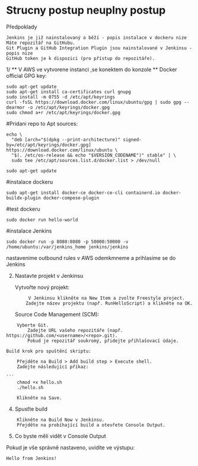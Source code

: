 
# Strucny postup neuplny postup
Předpoklady
```
Jenkins je již nainstalovaný a běží - popis instalace v dockeru nize
Máte repozitář na GitHubu.
Git Plugin a GitHub Integration Plugin jsou nainstalované v Jenkinsu - popis nize
GitHub token je k dispozici (pro přístup do repozitáře).
```
1/
** V AWS ve vytvorene instanci ,se konektem do konzole **
Docker official GPG key:
```
sudo apt-get update
sudo apt-get install ca-certificates curl gnupg
sudo install -m 0755 -d /etc/apt/keyrings
curl -fsSL https://download.docker.com/linux/ubuntu/gpg | sudo gpg --dearmor -o /etc/apt/keyrings/docker.gpg
sudo chmod a+r /etc/apt/keyrings/docker.gpg
```
#Pridani repo to Apt sources:
```
echo \
  "deb [arch="$(dpkg --print-architecture)" signed-by=/etc/apt/keyrings/docker.gpg] https://download.docker.com/linux/ubuntu \
  "$(. /etc/os-release && echo "$VERSION_CODENAME")" stable" | \
  sudo tee /etc/apt/sources.list.d/docker.list > /dev/null
```
```
sudo apt-get update
```
#instalace dockeru
```
sudo apt-get install docker-ce docker-ce-cli containerd.io docker-buildx-plugin docker-compose-plugin
```
#test dockeru
```
sudo docker run hello-world
```
#instalace Jenkins
```
sudo docker run -p 8080:8080 -p 50000:50000 -v /home/ubuntu:/var/jenkins_home jenkins/jenkins
```
nastavenime outbound rules v AWS
odemkmneme a prihlasime se do Jenkins
   
2. Nastavte projekt v Jenkinsu

    Vytvořte nový projekt:
   ```
        V Jenkinsu klikněte na New Item a zvolte Freestyle project.
       Zadejte název projektu (např. RunHelloScript) a klikněte na OK.
   ```

    Source Code Management (SCM):
```
    Vyberte Git.
        Zadejte URL vašeho repozitáře (např. https://github.com/<username>/<repo>.git).
        Pokud je repozitář soukromý, přidejte přihlašovací údaje.
```

    Build krok pro spuštění skriptu:
  
        Přejděte na Build > Add build step > Execute shell.
        Zadejte následující příkaz:
   
    ```
        chmod +x hello.sh
        ./hello.sh
```
    Klikněte na Save.
```
4. Spusťte build

```
    Klikněte na Build Now v Jenkinsu.
    Přejděte na probíhající build a otevřete Console Output.
```
5. Co byste měli vidět v Console Output

Pokud je vše správně nastaveno, uvidíte ve výstupu:
```
Hello from Jenkins!
```
